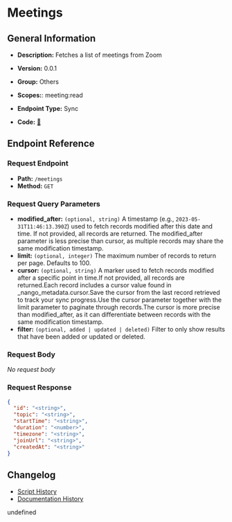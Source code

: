 # Meetings

## General Information

- **Description:** Fetches a list of meetings from Zoom

- **Version:** 0.0.1
- **Group:** Others
- **Scopes:**: meeting:read
- **Endpoint Type:** Sync
- **Code:** [🔗](https://github.com/NangoHQ/integration-templates/tree/main/integrations/zoom/syncs/meetings.ts)


## Endpoint Reference

### Request Endpoint

- **Path:** `/meetings`
- **Method:** `GET`

### Request Query Parameters

- **modified_after:** `(optional, string)` A timestamp (e.g., `2023-05-31T11:46:13.390Z`) used to fetch records modified after this date and time. If not provided, all records are returned. The modified_after parameter is less precise than cursor, as multiple records may share the same modification timestamp.
- **limit:** `(optional, integer)` The maximum number of records to return per page. Defaults to 100.
- **cursor:** `(optional, string)` A marker used to fetch records modified after a specific point in time.If not provided, all records are returned.Each record includes a cursor value found in _nango_metadata.cursor.Save the cursor from the last record retrieved to track your sync progress.Use the cursor parameter together with the limit parameter to paginate through records.The cursor is more precise than modified_after, as it can differentiate between records with the same modification timestamp.
- **filter:** `(optional, added | updated | deleted)` Filter to only show results that have been added or updated or deleted.

### Request Body

_No request body_

### Request Response

```json
{
  "id": "<string>",
  "topic": "<string>",
  "startTime": "<string>",
  "duration": "<number>",
  "timezone": "<string>",
  "joinUrl": "<string>",
  "createdAt": "<string>"
}
```

## Changelog

- [Script History](https://github.com/NangoHQ/integration-templates/commits/main/integrations/zoom/syncs/meetings.ts)
- [Documentation History](https://github.com/NangoHQ/integration-templates/commits/main/integrations/zoom/syncs/meetings.md)

<!-- END  GENERATED CONTENT -->


undefined
